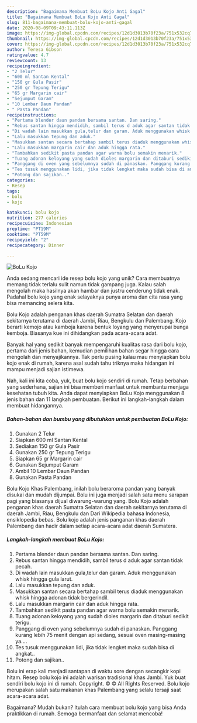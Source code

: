 ```yaml
---
description: "Bagaimana Membuat BoLu Kojo Anti Gagal"
title: "Bagaimana Membuat BoLu Kojo Anti Gagal"
slug: 811-bagaimana-membuat-bolu-kojo-anti-gagal
date: 2020-08-09T09:43:11.113Z
image: https://img-global.cpcdn.com/recipes/12d1d3013b70f23a/751x532cq70/bolu-kojo-foto-resep-utama.jpg
thumbnail: https://img-global.cpcdn.com/recipes/12d1d3013b70f23a/751x532cq70/bolu-kojo-foto-resep-utama.jpg
cover: https://img-global.cpcdn.com/recipes/12d1d3013b70f23a/751x532cq70/bolu-kojo-foto-resep-utama.jpg
author: Teresa Gibson
ratingvalue: 4.7
reviewcount: 13
recipeingredient:
- "2 Telur"
- "600 ml Santan Kental"
- "150 gr Gula Pasir"
- "250 gr Tepung Terigu"
- "65 gr Margarin cair"
- "Sejumput Garam"
- "10 Lembar Daun Pandan"
- " Pasta Pandan"
recipeinstructions:
- "Pertama blender daun pandan bersama santan. Dan saring."
- "Rebus santan hingga mendidih, sambil terus d aduk agar santan tidak pecah."
- "Di wadah lain masukkan gula,telur dan garam. Aduk menggunakan whisk hingga gula larut."
- "Lalu masukkan tepung dan aduk."
- "Masukkan santan secara bertahap sambil terus diaduk menggunakan whisk hingga adonan tidak bergerindil."
- "Lalu masukkan margarin cair dan aduk hingga rata."
- "Tambahkan sedikit pasta pandan agar warna bolu semakin menarik."
- "Tuang adonan keloyang yang sudah dioles margarin dan ditaburi sedikit terigu."
- "Panggang di oven yang sebelumnya sudah di panaskan. Panggang kurang lebih 75 menit dengan api sedang, sesuai oven masing-masing ya...."
- "Tes tusuk menggunakan lidi, jika tidak lengket maka sudah bisa di angkat.."
- "Potong dan sajikan.."
categories:
- Resep
tags:
- bolu
- kojo

katakunci: bolu kojo 
nutrition: 277 calories
recipecuisine: Indonesian
preptime: "PT19M"
cooktime: "PT59M"
recipeyield: "2"
recipecategory: Dinner

---
```



![BoLu Kojo](https://img-global.cpcdn.com/recipes/12d1d3013b70f23a/751x532cq70/bolu-kojo-foto-resep-utama.jpg)

Anda sedang mencari ide resep bolu kojo yang unik? Cara membuatnya memang tidak terlalu sulit namun tidak gampang juga. Kalau salah mengolah maka hasilnya akan hambar dan justru cenderung tidak enak. Padahal bolu kojo yang enak selayaknya punya aroma dan cita rasa yang bisa memancing selera kita.

Bolu Kojo adalah penganan khas daerah Sumatra Selatan dan daerah sekitarnya terutama di daerah Jambi, Riau, Bengkulu dan Palembang. Kojo berarti kemojo atau kamboja karena bentuk loyang yang menyerupai bunga kemboja. Biasanya kue ini dihidangkan pada acara-acara adat.

Banyak hal yang sedikit banyak mempengaruhi kualitas rasa dari bolu kojo, pertama dari jenis bahan, kemudian pemilihan bahan segar hingga cara mengolah dan menyajikannya. Tak perlu pusing kalau mau menyiapkan bolu kojo enak di rumah, karena asal sudah tahu triknya maka hidangan ini mampu menjadi sajian istimewa.


Nah, kali ini kita coba, yuk, buat bolu kojo sendiri di rumah. Tetap berbahan yang sederhana, sajian ini bisa memberi manfaat untuk membantu menjaga kesehatan tubuh kita. Anda dapat menyiapkan BoLu Kojo menggunakan 8 jenis bahan dan 11 langkah pembuatan. Berikut ini langkah-langkah dalam membuat hidangannya.

<!--inarticleads1-->

##### Bahan-bahan dan bumbu yang dibutuhkan untuk pembuatan BoLu Kojo:

1. Gunakan 2 Telur
1. Siapkan 600 ml Santan Kental
1. Sediakan 150 gr Gula Pasir
1. Gunakan 250 gr Tepung Terigu
1. Siapkan 65 gr Margarin cair
1. Gunakan Sejumput Garam
1. Ambil 10 Lembar Daun Pandan
1. Gunakan  Pasta Pandan


Bolu Kojo Khas Palembang, inilah bolu beraroma pandan yang banyak disukai dan mudah dijumpai. Bolu ini juga menjadi salah satu menu sarapan pagi yang biasanya dijual diwarung-warung yang. Bolu Kojo adalah penganan khas daerah Sumatra Selatan dan daerah sekitarnya terutama di daerah Jambi, Riau, Bengkulu dan Dari Wikipedia bahasa Indonesia, ensiklopedia bebas. Bolu kojo adalah jenis panganan khas daerah Palembang dan hadir dalam setiap acara-acara adat daerah Sumatera. 

<!--inarticleads2-->

##### Langkah-langkah membuat BoLu Kojo:

1. Pertama blender daun pandan bersama santan. Dan saring.
1. Rebus santan hingga mendidih, sambil terus d aduk agar santan tidak pecah.
1. Di wadah lain masukkan gula,telur dan garam. Aduk menggunakan whisk hingga gula larut.
1. Lalu masukkan tepung dan aduk.
1. Masukkan santan secara bertahap sambil terus diaduk menggunakan whisk hingga adonan tidak bergerindil.
1. Lalu masukkan margarin cair dan aduk hingga rata.
1. Tambahkan sedikit pasta pandan agar warna bolu semakin menarik.
1. Tuang adonan keloyang yang sudah dioles margarin dan ditaburi sedikit terigu.
1. Panggang di oven yang sebelumnya sudah di panaskan. Panggang kurang lebih 75 menit dengan api sedang, sesuai oven masing-masing ya....
1. Tes tusuk menggunakan lidi, jika tidak lengket maka sudah bisa di angkat..
1. Potong dan sajikan..


Bolu ini erap kali menjadi santapan di waktu sore dengan secangkir kopi hitam. Resep bolu kojo ini adalah warisan tradisional khas Jambi. Yuk buat sendiri bolu kojo ini di rumah. Copyright. © © All Rights Reserved. Bolu kojo merupakan salah satu makanan khas Palembang yang selalu tersaji saat acara-acara adat. 

Bagaimana? Mudah bukan? Itulah cara membuat bolu kojo yang bisa Anda praktikkan di rumah. Semoga bermanfaat dan selamat mencoba!
